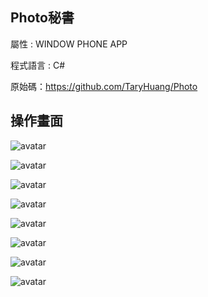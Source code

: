 
## Photo秘書

屬性 : WINDOW PHONE APP 

程式語言 : C# 

原始碼：https://github.com/TaryHuang/Photo


## 操作畫面

![avatar](./image/01.png)

![avatar](./image/02.png)

![avatar](./image/03.png)

![avatar](./image/04.png)

![avatar](./image/05.png)

![avatar](./image/06.png)

![avatar](./image/07.png)

![avatar](./image/08.png)
